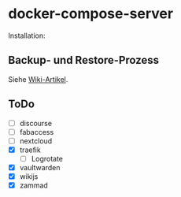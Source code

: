 # docker-compose-server

Installation:  

## Backup- und Restore-Prozess
Siehe [Wiki-Artikel](https://wiki.makerspace-gt.de/de/IT-Infrastruktur/Backup-selfhosted).

## ToDo

- [ ] discourse
- [ ] fabaccess
- [ ] nextcloud
- [x] traefik
  - [ ] Logrotate
- [x] vaultwarden
- [x] wikijs
- [x] zammad
